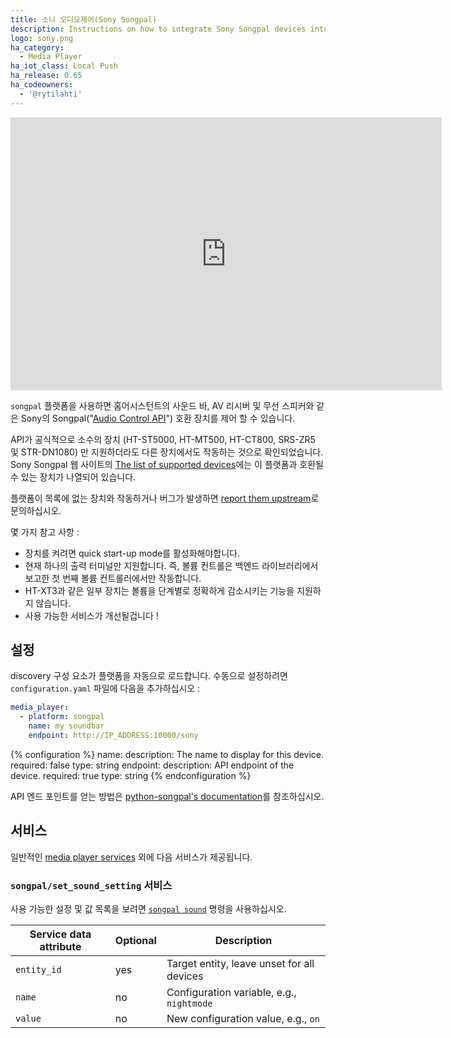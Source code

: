 ```yaml
---
title: 소니 오디오제어(Sony Songpal)
description: Instructions on how to integrate Sony Songpal devices into Home Assistant.
logo: sony.png
ha_category:
  - Media Player
ha_iot_class: Local Push
ha_release: 0.65
ha_codeowners:
  - '@rytilahti'
---
```


<iframe width="690" height="437" src="https://www.youtube.com/embed/xtTnFYGyNbc" frameborder="0" allow="accelerometer; autoplay; encrypted-media; gyroscope; picture-in-picture" allowfullscreen></iframe>

`songpal` 플랫폼을 사용하면 홈어시스턴트의 사운드 바, AV 리시버 및 무선 스피커와 같은 Sony의 Songpal("[Audio Control API](https://developer.sony.com/develop/audio-control-api/)") 호환 장치를 제어 할 수 있습니다.

API가 공식적으로 소수의 장치 (HT-ST5000, HT-MT500, HT-CT800, SRS-ZR5 및 STR-DN1080) 만 지원하더라도 다른 장치에서도 작동하는 것으로 확인되었습니다. Sony Songpal 웹 사이트의 [The list of supported devices](https://vssupport.sony.net/en_ww/device.html)에는 이 플랫폼과 호환될 수 있는 장치가 나열되어 있습니다.

플랫폼이 목록에 없는 장치와 작동하거나 버그가 발생하면 [report them upstream](https://github.com/rytilahti/python-songpal)로 문의하십시오.

몇 가지 참고 사항 :

- 장치를 켜려면 quick start-up mode를 활성화해야합니다.
- 현재 하나의 출력 터미널만 지원합니다. 즉, 볼륨 컨트롤은 백엔드 라이브러리에서 보고한 첫 번째 볼륨 컨트롤러에서만 작동합니다.
- HT-XT3과 같은 일부 장치는 볼륨을 단계별로 정확하게 감소시키는 기능을 지원하지 않습니다.
- 사용 가능한 서비스가 개선될겁니다 !

## 설정

discovery 구성 요소가 플랫폼을 자동으로 로드합니다. 수동으로 설정하려면 `configuration.yaml` 파일에 다음을 추가하십시오 :

```yaml
media_player:
  - platform: songpal
    name: my soundbar
    endpoint: http://IP_ADDRESS:10000/sony
```

{% configuration %}
name:
  description: The name to display for this device.
  required: false
  type: string
endpoint:
  description: API endpoint of the device.
  required: true
  type: string
{% endconfiguration %}

API 엔드 포인트를 얻는 방법은 [python-songpal's documentation](https://github.com/rytilahti/python-songpal#locating-the-endpoint)를 참조하십시오.

## 서비스

일반적인 [media player services](/integrations/media_player/#services) 외에 다음 서비스가 제공됩니다.

### `songpal/set_sound_setting` 서비스

사용 가능한 설정 및 값 목록을 보려면 [`songpal sound`](https://github.com/rytilahti/python-songpal#sound-settings) 명령을 사용하십시오.

| Service data attribute | Optional | Description                                      |
|------------------------|----------|--------------------------------------------------|
| `entity_id`            |      yes | Target entity, leave unset for all devices       |
| `name`                 |       no | Configuration variable, e.g., `nightmode`         |
| `value`                |       no | New configuration value, e.g., `on`               |
